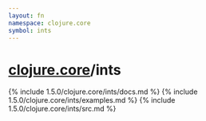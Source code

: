 ```yaml
---
layout: fn
namespace: clojure.core
symbol: ints
---
```


# [clojure.core](../)/ints

{% include 1.5.0/clojure.core/ints/docs.md %}
{% include 1.5.0/clojure.core/ints/examples.md %}
{% include 1.5.0/clojure.core/ints/src.md %}

